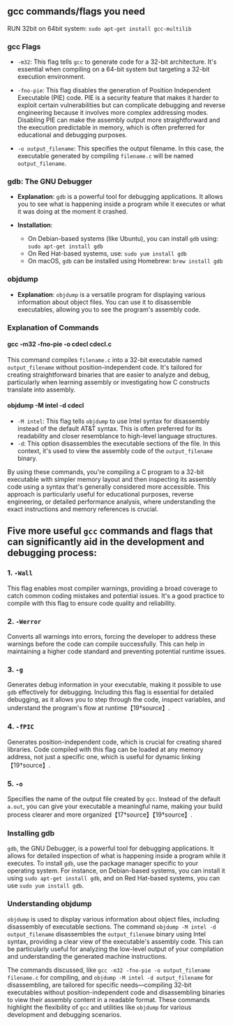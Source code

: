 ## gcc commands/flags you need
RUN 32bit on 64bit system:
`sudo apt-get install gcc-multilib`

### gcc Flags

- `-m32`: This flag tells `gcc` to generate code for a 32-bit architecture. It's essential when compiling on a 64-bit system but targeting a 32-bit execution environment.

- `-fno-pie`: This flag disables the generation of Position Independent Executable (PIE) code. PIE is a security feature that makes it harder to exploit certain vulnerabilities but can complicate debugging and reverse engineering because it involves more complex addressing modes. Disabling PIE can make the assembly output more straightforward and the execution predictable in memory, which is often preferred for educational and debugging purposes.

- `-o output_filename`: This specifies the output filename. In this case, the executable generated by compiling `filename.c` will be named `output_filename`.

### gdb: The GNU Debugger

- **Explanation**: `gdb` is a powerful tool for debugging applications. It allows you to see what is happening inside a program while it executes or what it was doing at the moment it crashed.

- **Installation**:
  - On Debian-based systems (like Ubuntu), you can install `gdb` using: `sudo apt-get install gdb`
  - On Red Hat-based systems, use: `sudo yum install gdb`
  - On macOS, `gdb` can be installed using Homebrew: `brew install gdb`

### objdump

- **Explanation**: `objdump` is a versatile program for displaying various information about object files. You can use it to disassemble executables, allowing you to see the program's assembly code.

### Explanation of Commands

#### gcc -m32 -fno-pie -o cdecl cdecl.c

This command compiles `filename.c` into a 32-bit executable named `output_filename` without position-independent code. It's tailored for creating straightforward binaries that are easier to analyze and debug, particularly when learning assembly or investigating how C constructs translate into assembly.

#### objdump -M intel -d cdecl

- `-M intel`: This flag tells `objdump` to use Intel syntax for disassembly instead of the default AT&T syntax. This is often preferred for its readability and closer resemblance to high-level language structures.
- `-d`: This option disassembles the executable sections of the file. In this context, it's used to view the assembly code of the `output_filename` binary.

By using these commands, you're compiling a C program to a 32-bit executable with simpler memory layout and then inspecting its assembly code using a syntax that's generally considered more accessible. This approach is particularly useful for educational purposes, reverse engineering, or detailed performance analysis, where understanding the exact instructions and memory references is crucial.

## Five more useful `gcc` commands and flags that can significantly aid in the development and debugging process:

### 1. `-Wall`
This flag enables most compiler warnings, providing a broad coverage to catch common coding mistakes and potential issues. It's a good practice to compile with this flag to ensure code quality and reliability.

### 2. `-Werror`
Converts all warnings into errors, forcing the developer to address these warnings before the code can compile successfully. This can help in maintaining a higher code standard and preventing potential runtime issues.

### 3. `-g`
Generates debug information in your executable, making it possible to use `gdb` effectively for debugging. Including this flag is essential for detailed debugging, as it allows you to step through the code, inspect variables, and understand the program's flow at runtime【19†source】.

### 4. `-fPIC`
Generates position-independent code, which is crucial for creating shared libraries. Code compiled with this flag can be loaded at any memory address, not just a specific one, which is useful for dynamic linking【19†source】.

### 5. `-o`
Specifies the name of the output file created by `gcc`. Instead of the default `a.out`, you can give your executable a meaningful name, making your build process clearer and more organized【17†source】【19†source】.

### Installing gdb
`gdb`, the GNU Debugger, is a powerful tool for debugging applications. It allows for detailed inspection of what is happening inside a program while it executes. To install `gdb`, use the package manager specific to your operating system. For instance, on Debian-based systems, you can install it using `sudo apt-get install gdb`, and on Red Hat-based systems, you can use `sudo yum install gdb`.

### Understanding objdump
`objdump` is used to display various information about object files, including disassembly of executable sections. The command `objdump -M intel -d output_filename` disassembles the `output_filename` binary using Intel syntax, providing a clear view of the executable's assembly code. This can be particularly useful for analyzing the low-level output of your compilation and understanding the generated machine instructions.

The commands discussed, like `gcc -m32 -fno-pie -o output_filename filename.c` for compiling, and `objdump -M intel -d output_filename` for disassembling, are tailored for specific needs—compiling 32-bit executables without position-independent code and disassembling binaries to view their assembly content in a readable format. These commands highlight the flexibility of `gcc` and utilities like `objdump` for various development and debugging scenarios.